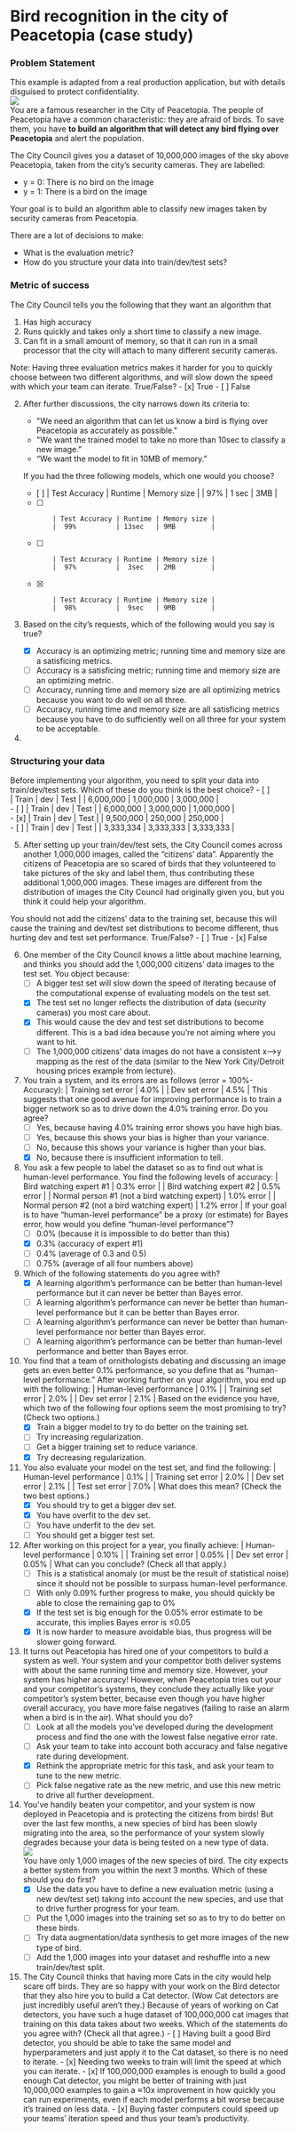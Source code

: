 # Bird recognition in the city of Peacetopia (case study)

### Problem Statement
This example is adapted from a real production application, but with details disguised to protect confidentiality.
<br/><img src="./images/q1.PNG"><br/>
You are a famous researcher in the City of Peacetopia. The people of Peacetopia have a common characteristic: they are afraid of birds. To save them, you have **to build an algorithm that will detect any bird flying over Peacetopia** and alert the population.

The City Council gives you a dataset of 10,000,000 images of the sky above Peacetopia, taken from the city’s security cameras. They are labelled:

+ y = 0: There is no bird on the image
+ y = 1: There is a bird on the image

Your goal is to build an algorithm able to classify new images taken by security cameras from Peacetopia.

There are a lot of decisions to make:
+ What is the evaluation metric?
+ How do you structure your data into train/dev/test sets?

### Metric of success
The City Council tells you the following that they want an algorithm that
1. Has high accuracy
2. Runs quickly and takes only a short time to classify a new image.
3. Can fit in a small amount of memory, so that it can run in a small processor that the city will attach to many different security cameras.

Note: Having three evaluation metrics makes it harder for you to quickly choose between two different algorithms, and will slow down the speed with which your team can iterate. True/False?
    - [x] True
    - [ ] False
    
2. After further discussions, the city narrows down its criteria to:
   + "We need an algorithm that can let us know a bird is flying over Peacetopia as accurately as possible."
   + "We want the trained model to take no more than 10sec to classify a new image.”
   + “We want the model to fit in 10MB of memory.”
   
   If you had the three following models, which one would you choose?
    - [ ] 
              | Test Accuracy | Runtime | Memory size |
              |  97%          | 1 sec   | 3MB         |  
    - [ ] 
              | Test Accuracy | Runtime | Memory size |
              |  99%          | 13sec   | 9MB         |     
    - [ ] 
              | Test Accuracy | Runtime | Memory size |
              |  97%          |  3sec   | 2MB         |    
    - [x] 
              | Test Accuracy | Runtime | Memory size |
              |  98%          |  9sec   | 9MB         | 
              
3. Based on the city’s requests, which of the following would you say is true?
    - [x] Accuracy is an optimizing metric; running time and memory size are a satisficing metrics.
    - [ ] Accuracy is a satisficing metric; running time and memory size are an optimizing metric.
    - [ ] Accuracy, running time and memory size are all optimizing metrics because you want to do well on all three.
    - [ ] Accuracy, running time and memory size are all satisficing metrics because you have to do sufficiently well on all three for your system to be acceptable.
    
4. 
### Structuring your data
Before implementing your algorithm, you need to split your data into train/dev/test sets. Which of these do you think is the best choice?
    - [ ]  
          |   Train   |    dev    |   Test    |
          | 6,000,000 | 1,000,000 | 3,000,000 |  
    - [ ] 
          |   Train   |    dev    |   Test    |
          | 6,000,000 | 3,000,000 | 1,000,000 |   
    - [x] 
          |   Train   |    dev    |   Test    |
          | 9,500,000 | 250,000   |   250,000 |   
    - [ ] 
          |   Train   |    dev    |   Test    |
          | 3,333,334 | 3,333,333 | 3,333,333 |  
 
5. After setting up your train/dev/test sets, the City Council comes across another 1,000,000 images, called the “citizens’ data”. Apparently the citizens of Peacetopia are so scared of birds that they volunteered to take pictures of the sky and label them, thus contributing these additional 1,000,000 images. These images are different from the distribution of images the City Council had originally given you, but you think it could help your algorithm.

You should not add the citizens’ data to the training set, because this will cause the training and dev/test set distributions to become different, thus hurting dev and test set performance. True/False?
      - [ ] True
      - [x] False

6. One member of the City Council knows a little about machine learning, and thinks you should add the 1,000,000 citizens’ data images to the test set. You object because:
      - [ ] A bigger test set will slow down the speed of iterating because of the computational expense of evaluating models on the test set.
      - [x] The test set no longer reflects the distribution of data (security cameras) you most care about.
      - [x] This would cause the dev and test set distributions to become different. This is a bad idea because you’re not aiming where you want to hit.
      - [ ] The 1,000,000 citizens’ data images do not have a consistent x-->y mapping as the rest of the data (similar to the New York City/Detroit housing prices example from lecture).

7. You train a system, and its errors are as follows (error = 100%-Accuracy):
    |   Training set error |   4.0%    |
    |   Dev set error      |   4.5%    |
  This suggests that one good avenue for improving performance is to train a bigger network so as to drive down the 4.0% training error. Do you agree?  
      - [ ] Yes, because having 4.0% training error shows you have high bias.
      - [ ] Yes, because this shows your bias is higher than your variance.
      - [ ] No, because this shows your variance is higher than your bias.
      - [x] No, because there is insufficient information to tell.
  
8. You ask a few people to label the dataset so as to find out what is human-level performance. You find the following levels of accuracy:
    |   Bird watching expert #1                          |   0.3% error  |
    |   Bird watching expert #2                          |   0.5% error  |
    |   Normal person #1 (not a bird watching expert)    |   1.0% error  |
    |   Normal person #2 (not a bird watching expert)    |   1.2% error  |
   If your goal is to have “human-level performance” be a proxy (or estimate) for Bayes error, how would you define “human-level performance”?
      - [ ] 0.0% (because it is impossible to do better than this)
      - [x] 0.3% (accuracy of expert #1)
      - [ ] 0.4% (average of 0.3 and 0.5)
      - [ ] 0.75% (average of all four numbers above)
   
9. Which of the following statements do you agree with?
      - [x] A learning algorithm’s performance can be better than human-level performance but it can never be better than Bayes error.
      - [ ] A learning algorithm’s performance can never be better than human-level performance but it can be better than Bayes error.
      - [ ] A learning algorithm’s performance can never be better than human-level performance nor better than Bayes error.
      - [ ] A learning algorithm’s performance can be better than human-level performance and better than Bayes error.
   
10. You find that a team of ornithologists debating and discussing an image gets an even better 0.1% performance, so you define that as “human-level performance.” After working further on your algorithm, you end up with the following:
    |   Human-level performance            |   0.1%   |
    |   Training set error                 |   2.0%   |
    |   Dev set error                      |   2.1%   |
   Based on the evidence you have, which two of the following four options seem the most promising to try? (Check two options.)
      - [x] Train a bigger model to try to do better on the training set.
      - [ ] Try increasing regularization.
      - [ ] Get a bigger training set to reduce variance.
      - [x] Try decreasing regularization.

11. You also evaluate your model on the test set, and find the following:
    |   Human-level performance            |   0.1%  |
    |   Training set error                 |   2.0%  |
    |   Dev set error                      |   2.1%  |
    |   Test set error                     |   7.0%  |
   What does this mean? (Check the two best options.)
      - [x] You should try to get a bigger dev set.
      - [x] You have overfit to the dev set.
      - [ ] You have underfit to the dev set.
      - [ ] You should get a bigger test set.
   
12. After working on this project for a year, you finally achieve:
     |   Human-level performance            |   0.10%  |
     |   Training set error                 |   0.05%  |
     |   Dev set error                      |   0.05%  |
   What can you conclude? (Check all that apply.)
      - [ ] This is a statistical anomaly (or must be the result of statistical noise) since it should not be possible to surpass human-level performance.
      - [ ] With only 0.09% further progress to make, you should quickly be able to close the remaining gap to 0%
      - [x] If the test set is big enough for the 0.05% error estimate to be accurate, this implies Bayes error is ≤0.05
      - [x] It is now harder to measure avoidable bias, thus progress will be slower going forward.
 
13. It turns out Peacetopia has hired one of your competitors to build a system as well. Your system and your competitor both deliver systems with about the same running time and memory size. However, your system has higher accuracy! However, when Peacetopia tries out your and your competitor’s systems, they conclude they actually like your competitor’s system better, because even though you have higher overall accuracy, you have more false negatives (failing to raise an alarm when a bird is in the air). What should you do?
      - [ ] Look at all the models you’ve developed during the development process and find the one with the lowest false negative error rate.
      - [ ] Ask your team to take into account both accuracy and false negative rate during development.
      - [x] Rethink the appropriate metric for this task, and ask your team to tune to the new metric.
      - [ ] Pick false negative rate as the new metric, and use this new metric to drive all further development.
   
14. You’ve handily beaten your competitor, and your system is now deployed in Peacetopia and is protecting the citizens from birds! But over the last few months, a new species of bird has been slowly migrating into the area, so the performance of your system slowly degrades because your data is being tested on a new type of data.
    <br/><img src="./images/q14.PNG"><br/>
    You have only 1,000 images of the new species of bird. The city expects a better system from you within the next 3 months. Which of these should you do first?
      - [x] Use the data you have to define a new evaluation metric (using a new dev/test set) taking into account the new species, and use that to drive further progress for your team.
      - [ ] Put the 1,000 images into the training set so as to try to do better on these birds.
      - [ ] Try data augmentation/data synthesis to get more images of the new type of bird.
      - [ ] Add the 1,000 images into your dataset and reshuffle into a new train/dev/test split.

15. The City Council thinks that having more Cats in the city would help scare off birds. They are so happy with your work on the Bird detector that they also hire you to build a Cat detector. (Wow Cat detectors are just incredibly useful aren’t they.) Because of years of working on Cat detectors, you have such a huge dataset of 100,000,000 cat images that training on this data takes about two weeks. Which of the statements do you agree with? (Check all that agree.)
        - [ ] Having built a good Bird detector, you should be able to take the same model and hyperparameters and just apply it to the Cat dataset, so there is no need to iterate.
        - [x] Needing two weeks to train will limit the speed at which you can iterate.
        - [x] If 100,000,000 examples is enough to build a good enough Cat detector, you might be better of training with just 10,000,000 examples to gain a ≈10x improvement in how quickly you can run experiments, even if each model performs a bit worse because it’s trained on less data.
        - [x] Buying faster computers could speed up your teams’ iteration speed and thus your team’s productivity.

 
